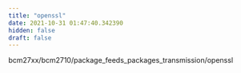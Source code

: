 ```yaml
---
title: "openssl"
date: 2021-10-31 01:47:40.342390
hidden: false
draft: false
---
```


bcm27xx/bcm2710/package_feeds_packages_transmission/openssl

